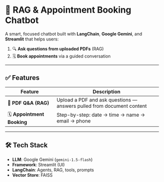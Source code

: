 # 🤖 RAG & Appointment Booking Chatbot

A smart, focused chatbot built with **LangChain**, **Google Gemini**, and **Streamlit** that helps users:

1. 🔍 **Ask questions from uploaded PDFs** (RAG)
2. 🗓️ **Book appointments** via a guided conversation

---

## ✅ Features

| Feature | Description |
|--------|-------------|
| 📄 **PDF Q&A (RAG)** | Upload a PDF and ask questions — answers pulled from document content |
| 🗓️ **Appointment Booking** | Step-by-step: date → time → name → email → phone |


---

## 🛠️ Tech Stack

- **LLM**: Google Gemini (`gemini-1.5-flash`)
- **Framework**: Streamlit (UI)
- **LangChain**: Agents, RAG, tools, prompts
- **Vector Store**: FAISS 
